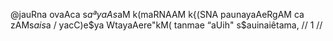 @jauRna ovaAca
s$aªyaAs$aM k(maRNAAM k{(SNA paunayaAeRgAM ca zAMs$ais$a /
yacC)e$ya WtayaAere"kM( tanmae “aUih" s$auinaiêtama, // 1 //